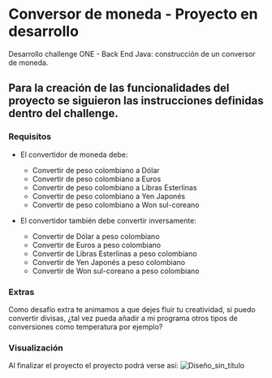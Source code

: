 # Conversor de moneda - Proyecto en desarrollo

Desarrollo challenge ONE - Back End Java: construcción de un conversor de moneda.

## Para la creación de las funcionalidades del proyecto se siguieron las instrucciones definidas dentro del challenge.

### Requisitos
* El convertidor de moneda debe:
  - Convertir de peso colombiano a Dólar
  - Convertir de peso colombiano a Euros
  - Convertir de peso colombiano a Libras Esterlinas
  - Convertir de peso colombiano a Yen Japonés
  - Convertir de peso colombiano a Won sul-coreano

* El convertidor también debe convertir inversamente:
  - Convertir de Dólar a peso colombiano
  - Convertir de Euros a peso colombiano
  - Convertir de Libras Esterlinas a peso colombiano
  - Convertir de Yen Japonés a peso colombiano
  - Convertir de Won sul-coreano a peso colombiano

### Extras
Como desafío extra te animamos a que dejes fluir tu creatividad, si puedo convertir divisas, ¿tal vez pueda añadir a mi programa otros tipos de conversiones como temperatura por ejemplo?

### Visualización
Al finalizar el proyecto el proyecto podrá verse así:
![Diseño_sin_título](https://github.com/yvahosc/Conversor_de_moneda/assets/97228219/ac30e239-16f7-4565-91c9-dcf7f261e011)
